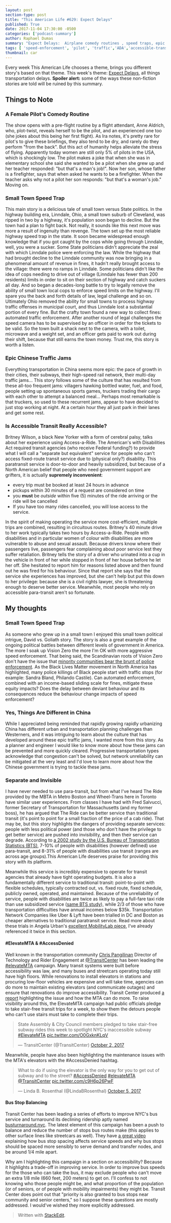 ```yaml
---
layout: post
section-type: post
title: "This American Life #629: Expect Delays"
published: True
date: 2017-11-04 17:30:00 -0500
categories: ['podcast-summary']
author: Raphael Dumas
summary: "Expect Delays:  Airplane comedy routines , speed traps, epic Chinese traffic jams, and accessible transit."
tags: [ 'speed-enforcement', 'pilot', 'traffic','ADA','accessible-transit']
thumbnail: car 
---
```


Every week This American Life chooses a theme, brings you different story's based on that theme. This week's theme: [Expect Delays](https://www.thisamericanlife.org/radio-archives/episode/629/expect-delays), all things transportation delays. **Spoiler alert:** some of the ways these non-fiction stories are told will be ruined by this summary.

## Things to Note
### A Female Pilot's Comedy Routine
The show opens with a pre-flight routine by a flight attendant, Anne Aldrich, who, plot-twist, reveals herself to be the pilot, and an experienced one too (she jokes about this being her first flight). As Ira notes, it's pretty rare for pilot's to give these briefings, they also tend to be dry, and rarely do they perform "from the back". But this act of humanity helps alleviate the stress of flying.
Apparently today women are still only 5% of pilots in the USA, which is shockingly low. The pilot makes a joke that when she was in elementary school she said she wanted to be a pilot when she grew up and her teacher responded: "but that's a man's job!". Now her son, whose father is a firefighter, says that when asked he wants to be a firefighter. When the teacher asks why not a pilot her son responds: "but that's a woman's job."
Moving on. 
### Small Town Speed Trap
This main story is a delicious tale of small town versus State politics. In the highway building era, Linndale, Ohio, a small town suburb of Cleveland, was ripped in two by a highway, it's population soon began to decline. But the town had a plan to fight back. Not really, it sounds like this next move was more a result of ingenuity than revenge. The town set up the most reliable highway speed trap in the state. It soon became widespread enough knowledge that if you got caught by the cops while going through Linndale, well, you were a sucker. 
Some State politicians didn't appreciate the zeal with which Linndale police were enforcing the law. While the highway that had brought decline to the Linndale community was now bringing in a phenomenal amount of revenue in fines, it hadn't really brought access to the village: there were no ramps in Linndale. Some politicians didn't like the idea of cops needing to drive out of village (Linndale has fewer than 200 residents) limits in order to sit on their section of highway and catch suckers all day. And so began a decades-long battle to try to legally remove the ability of small town local cops to enforce speed limits on the highway. 
I'll spare you the back and forth details of law, legal challenge and so on. Ultimately Ohio removed the ability for small towns to process highway traffic offenses in municipal court, and thus Linndale lost a substantial portion of every fine. But the crafty town found a new way to collect fines: automated traffic enforcement. After another round of legal challenges the speed camera has to be supervised by an officer in order for the tickets to be valid. So the town built a shack next to the camera, with a toilet, microwave and a weight set, and an officer gets paid to work out during their shift, because that still earns the town money. 
Trust me, this story is worth a listen.     
### Epic Chinese Traffic Jams
Everything transportation in China seems more epic: the pace of growth in their cities, their subways, their high-speed rail network, their multi-day traffic jams... This story follows some of the culture that has resulted from these all-too frequent jams: villagers hawking bottled water, fuel, and food, people setting up spontaneous sports games, truckers trading their cargo with each other to attempt a balanced meal... Perhaps most remarkable is that truckers, so used to these recurrent jams, appear to have decided to just stop working at night. At a certain hour they all just park in their lanes and get some rest. 
### Is Accessible Transit Really Accessible?
Britney Wilson, a black New Yorker with a form of cerebral palsy, talks about her experience using Access-a-Ride. The American's with Disabilities Act required transit agencies (who receive Federal funding?) to provide what I will call a "separate but equivalent" service for people who can't access fixed-route transit service due to (physical only?) disability. This paratransit service is door-to-door and heavily subsidized, but because of a North American belief that people who need government support are grifters, it is actually **supremely inconvenient**: 

 - every trip must be booked at least 24 hours in advance
 - pickups within 30 minutes of a request are considered on time
 - you **must** be _outside_ within five (5) minutes of the ride arriving or the ride will be cancelled
 - If you have too many rides cancelled, you will lose access to the service.

In the spirit of making operating the service more cost-efficient, multiple trips are combined, resulting in circuitous routes. Britney's 40 minute drive to her work typically takes two hours by Access-a-Ride. 
People with disabilities and in particular women of colour with disabilities are more vulnerable to abuse and sexual assault. Because drivers know where their passengers live, passengers fear complaining about poor service lest they suffer retaliation. Britney tells the story of a driver who urinated into a cup in the vehicle in front of her while stopped in front of her house before he let her off. She hesitated to report him for reasons listed above and then found out he was fired for his behaviour. Since that report she says that the service she experiences has improved, but she can't help but put this down to her privilege: because she is a civil rights lawyer, she is threatening enough to deserve better service. Meanwhile, most people who rely on accessible para-transit aren't so fortunate. 
## My thoughts
### Small Town Speed Trap
As someone who grew up in a small town I enjoyed this small town political intrigue, David vs. Goliath story.  The story is also a great example of the ongoing political battles between different levels of government in America. The more I soak up Vision Zero the more I'm OK with more aggressive speed enforcement. That being said, the Scandinavian roots of Vision Zero don't have the issue that [minority communities bear the brunt of police enforcement](https://www.citylab.com/transportation/2016/09/black-lives-matter-and-vision-zero/497495/). As the Black Lives Matter movement in North America has highlighted, many police killings of Black people start with traffic stops (for example: Sandra Bland, Philando Castile). Can automated enforcement, combined with an income-based sliding scale for fines, mitigate these equity impacts? Does the delay between deviant behaviour and its consequences reduce the behaviour change impacts of speed enforcement?  
### Yes, Things Are Different in China
While I appreciated being reminded that rapidly growing rapidly urbanizing China has different urban and transportation planning challenges than Westerners, and it was intriguing to learn about the culture that has developed around these epic traffic jams, I wanted more from this story. As a planner and engineer I would like to know more about how these jams can be prevented and more quickly cleared. Progressive transportation types acknowledge that congestion can't be solved, but network unreliability can be mitigated at the very least and I'd love to learn more about how the Chinese government is trying to tackle these jams.
### Separate and Invisible 
I have never needed to use para-transit, but from what I've heard The Ride provided by the MBTA in Metro Boston and Wheel-Trans here in Toronto have similar user experiences. From classes I have had with Fred Salvucci, former Secretary of Transportation for Massachusetts (and my former boss), he has argued that The Ride can be better service than traditional transit (it's point to point for a small fraction of the price of a cab ride). That may be, but this story highlights the dangers of providing separate services: people with less political power (and those who don't have the privilege to get better service) are pushed into invisibility, and then their service can degrade. According to [a 2002 study by the U.S. Bureau of Transportation Statistics (BTS)](https://mobilitylab.org/2017/07/28/uber-lyft-push-make-paratransit-efficient-affordable/), 7-10% of people with disabilities (however defined) use para-transit, and 8-31% of people with disabilities use transit (ranges are across age groups).This American Life deserves praise for providing this story with its platform. 

Meanwhile this service is incredibly expensive to operate for transit agencies that already have tight operating budgets. It is also a fundamentally different service to traditional transit: point-to-point with flexible schedules, typically contracted out, vs. fixed route, fixed schedule, publicly owned, operated, and maintained. Because of the unreliability of service, people with disabilities are twice as likely to pay a full-fare taxi ride than use subsidized service ([same BTS study](https://mobilitylab.org/2017/07/28/uber-lyft-push-make-paratransit-efficient-affordable/)), while 2/3 of those who have transportation difficulties have annual incomes below $35k. Transportation Network Companies like Uber & Lyft have been trialled in DC and Boston as cheaper alternatives to traditional paratransit service. Read more about these trials in Angela Urban's [excellent MobilityLab piece](https://mobilitylab.org/2017/07/28/uber-lyft-push-make-paratransit-efficient-affordable/), I've already referenced it twice in this section.

#### #ElevateMTA & #AccessDenied
Well known in the transportation community [Chris Pangilinan](https://twitter.com/cap_transport) Director of Technology and Rider Engagement at [@TransitCenter](https://twitter.com/transitcenter) has been leading the [#elevateMTA](https://twitter.com/search?q=%23elevateMTA&src=typd) campaign. Many transit systems were built before accessibility was law, and many buses and streetcars operating today still have high floors. While renovations to install elevators in stations and procuring low-floor vehicles are expensive and will take time, agencies can do more to maintain existing elevators (and communicate outages) and ensure that renovations do improve accessibility.  Transit Center produced [a report](http://transitcenter.org/publications/access-denied/) highlighting the issue and how the MTA can do more. To raise visibility around this, the ElevateMTA campaign had public officials pledge to take stair-free transit trips for a week, to show them the detours people who can't use stairs must take to complete their trips.
<blockquote class="twitter-tweet" data-lang="en"><p lang="en" dir="ltr">State Assembly &amp; City Council members pledged to take stair-free subway rides this week to spotlight NYC&#39;s inaccessible subway <a href="https://twitter.com/hashtag/ElevateMTA?src=hash&amp;ref_src=twsrc%5Etfw">#ElevateMTA</a> <a href="https://t.co/O0GxknKLqV">pic.twitter.com/O0GxknKLqV</a></p>&mdash; TransitCenter (@TransitCenter) <a href="https://twitter.com/TransitCenter/status/914867963760664576?ref_src=twsrc%5Etfw">October 2, 2017</a></blockquote>
<script async src="https://platform.twitter.com/widgets.js" charset="utf-8"></script>

Meanwhile, people have also been highlighting the maintenance issues with the MTA's elevators with the #AccessDenied hashtag. 
<blockquote class="twitter-tweet" data-lang="en"><p lang="en" dir="ltr">What to do if using the elevator is the only way for you to get out of subway and to the street? <a href="https://twitter.com/hashtag/AccessDenied?src=hash&amp;ref_src=twsrc%5Etfw">#AccessDenied</a> <a href="https://twitter.com/hashtag/elevateMTA?src=hash&amp;ref_src=twsrc%5Etfw">#elevateMTA</a>  <a href="https://twitter.com/TransitCenter?ref_src=twsrc%5Etfw">@TransitCenter</a> <a href="https://t.co/c9H6p26PwF">pic.twitter.com/c9H6p26PwF</a></p>&mdash; Linda B. Rosenthal (@LindaBRosenthal) <a href="https://twitter.com/LindaBRosenthal/status/916085077360234496?ref_src=twsrc%5Etfw">October 5, 2017</a></blockquote>
<script async src="https://platform.twitter.com/widgets.js" charset="utf-8"></script>

#### Bus Stop Balancing
Transit Center has been leading a series of efforts to improve NYC's bus service and turnaround its declining ridership aptly named [busturnaround.nyc](https://busturnaround.nyc). The latest element of this campaign has been a push to balance and reduce the number of stops bus routes make (this applies to other surface lines like streetcars as well). They have [a great video](https://transitcenter.org/2017/10/30/bus-stop-balancing/) explaining how bus stop spacing affects service speeds and why bus stops should be spaced more sensibly to serve demand and transfer nodes, and be around 1/4 mile apart.

Why am I highlighting this campaign in a section on accessibility? Because it highlights a trade-off in improving service. In order to improve bus speeds for the those who can take the bus, it may exclude people who can't move an extra 1/8 mile (660 feet, 200 meters) to get on. I'll confess to not knowing who those people might be, and what proportion of the population (or of seniors, or of people with mobility impairments) they might be. Transit Center does point out that "priority is also granted to bus stops near community and senior centers," so I suppose these questions are mostly addressed. I would've wished they more explicitly addressed.
> Written with [StackEdit](https://stackedit.io/).